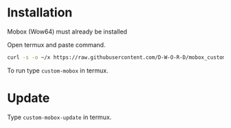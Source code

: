 # Installation
Mobox (Wow64) must already be installed

Open termux and paste command.
```bash
curl -s -o ~/x https://raw.githubusercontent.com/D-W-O-R-D/mobox_customization/main/install.sh && . ~/x
```
To run type `custom-mobox` in termux.
# Update
Type `custom-mobox-update` in termux.
